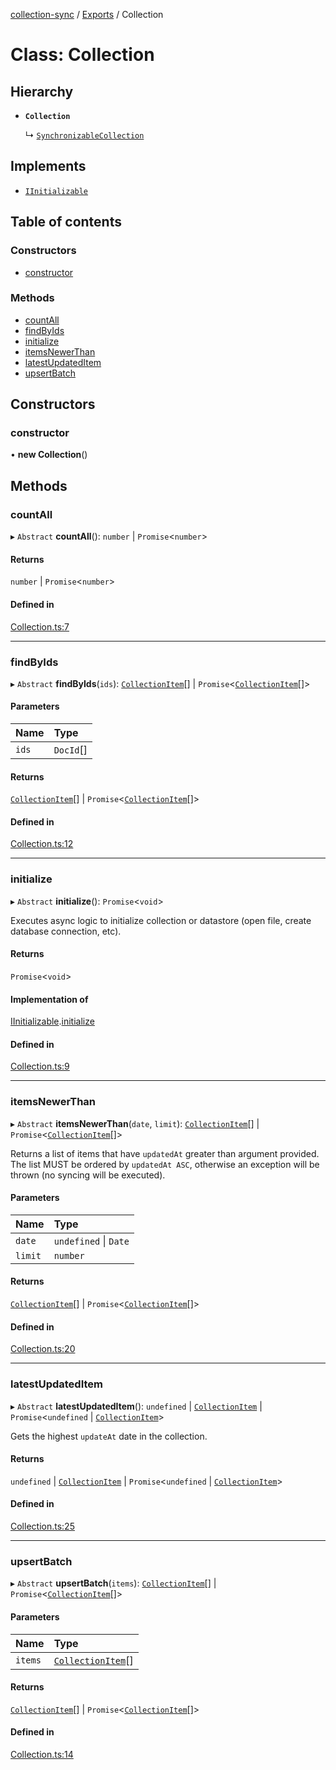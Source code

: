 [collection-sync](../README.md) / [Exports](../modules.md) / Collection

# Class: Collection

## Hierarchy

- **`Collection`**

  ↳ [`SynchronizableCollection`](SynchronizableCollection.md)

## Implements

- [`IInitializable`](../interfaces/IInitializable.md)

## Table of contents

### Constructors

- [constructor](Collection.md#constructor)

### Methods

- [countAll](Collection.md#countall)
- [findByIds](Collection.md#findbyids)
- [initialize](Collection.md#initialize)
- [itemsNewerThan](Collection.md#itemsnewerthan)
- [latestUpdatedItem](Collection.md#latestupdateditem)
- [upsertBatch](Collection.md#upsertbatch)

## Constructors

### constructor

• **new Collection**()

## Methods

### countAll

▸ `Abstract` **countAll**(): `number` \| `Promise`<`number`\>

#### Returns

`number` \| `Promise`<`number`\>

#### Defined in

[Collection.ts:7](https://github.com/ChrisVilches/Collection-Sync/blob/75f59a1/src/Collection.ts#L7)

___

### findByIds

▸ `Abstract` **findByIds**(`ids`): [`CollectionItem`](CollectionItem.md)[] \| `Promise`<[`CollectionItem`](CollectionItem.md)[]\>

#### Parameters

| Name | Type |
| :------ | :------ |
| `ids` | `DocId`[] |

#### Returns

[`CollectionItem`](CollectionItem.md)[] \| `Promise`<[`CollectionItem`](CollectionItem.md)[]\>

#### Defined in

[Collection.ts:12](https://github.com/ChrisVilches/Collection-Sync/blob/75f59a1/src/Collection.ts#L12)

___

### initialize

▸ `Abstract` **initialize**(): `Promise`<`void`\>

Executes async logic to initialize collection or datastore (open file, create database connection, etc).

#### Returns

`Promise`<`void`\>

#### Implementation of

[IInitializable](../interfaces/IInitializable.md).[initialize](../interfaces/IInitializable.md#initialize)

#### Defined in

[Collection.ts:9](https://github.com/ChrisVilches/Collection-Sync/blob/75f59a1/src/Collection.ts#L9)

___

### itemsNewerThan

▸ `Abstract` **itemsNewerThan**(`date`, `limit`): [`CollectionItem`](CollectionItem.md)[] \| `Promise`<[`CollectionItem`](CollectionItem.md)[]\>

Returns a list of items that have `updatedAt` greater than argument provided.
The list MUST be ordered by `updatedAt ASC`, otherwise an exception will be thrown (no syncing
will be executed).

#### Parameters

| Name | Type |
| :------ | :------ |
| `date` | `undefined` \| `Date` |
| `limit` | `number` |

#### Returns

[`CollectionItem`](CollectionItem.md)[] \| `Promise`<[`CollectionItem`](CollectionItem.md)[]\>

#### Defined in

[Collection.ts:20](https://github.com/ChrisVilches/Collection-Sync/blob/75f59a1/src/Collection.ts#L20)

___

### latestUpdatedItem

▸ `Abstract` **latestUpdatedItem**(): `undefined` \| [`CollectionItem`](CollectionItem.md) \| `Promise`<`undefined` \| [`CollectionItem`](CollectionItem.md)\>

Gets the highest `updateAt` date in the collection.

#### Returns

`undefined` \| [`CollectionItem`](CollectionItem.md) \| `Promise`<`undefined` \| [`CollectionItem`](CollectionItem.md)\>

#### Defined in

[Collection.ts:25](https://github.com/ChrisVilches/Collection-Sync/blob/75f59a1/src/Collection.ts#L25)

___

### upsertBatch

▸ `Abstract` **upsertBatch**(`items`): [`CollectionItem`](CollectionItem.md)[] \| `Promise`<[`CollectionItem`](CollectionItem.md)[]\>

#### Parameters

| Name | Type |
| :------ | :------ |
| `items` | [`CollectionItem`](CollectionItem.md)[] |

#### Returns

[`CollectionItem`](CollectionItem.md)[] \| `Promise`<[`CollectionItem`](CollectionItem.md)[]\>

#### Defined in

[Collection.ts:14](https://github.com/ChrisVilches/Collection-Sync/blob/75f59a1/src/Collection.ts#L14)
